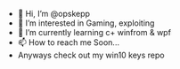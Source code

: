 - 👋 Hi, I’m @opskepp
- 👀 I’m interested in Gaming, exploiting
- 🌱 I’m currently learning c+ winfrom & wpf 
- 📫 How to reach me Soon...
- Anyways check out my win10 keys repo

<!---
opskepp/opskepp is a ✨ special ✨ repository because its `README.md` (this file) appears on your GitHub profile.
You can click the Preview link to take a look at your changes.
--->

